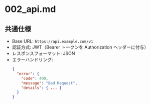 # 002_api.md

## 共通仕様

- Base URL: `https://api.example.com/v1`
- 認証方式: JWT（Bearer トークンを Authorization ヘッダーに付与）
- レスポンスフォーマット: JSON
- エラーハンドリング:
  ```json
  {
    "error": {
      "code": 400,
      "message": "Bad Request",
      "details": { ... }
    }
  }
  ```
